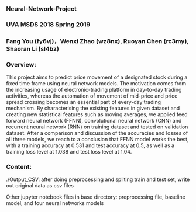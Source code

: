 ### Neural-Network-Project

### UVA MSDS 2018 Spring 2019

### Fang You (fy6vj)，Wenxi Zhao (wz8nx), Ruoyan Chen (rc3my), Shaoran Li (sl4bz)

### Overview:

This project aims to predict price movement of a designated stock during a fixed time frame using neural network models. The motivation comes from the increasing usage of electronic-trading platform in day-to-day trading activities, whereas the automation of movement of mid-price and price spread crossing becomes an essential part of every-day trading mechanism. By characterising the existing features in given dataset and creating new statistical features such as moving averages, we applied feed forward neural network (FFNN), convolutional neural network (CNN) and recurrent neural network (RNN) on training dataset and tested on validation dataset. After a comparison and discussion of the accuracies and losses of all three models, we reach to a conclusion that FFNN model works the best, with a training accuracy at 0.531 and test accuracy at 0.5, as well as a training loss level at 1.038 and test loss level at 1.04.

### Content:

./Output_CSV: after doing preprocessing and spliting train and test set, write out original data as csv files 

Other jupyter notebook files in base directory: preprocessing file, baseline model, and four neural networks models
